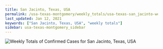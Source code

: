 ```yaml
---
title: San Jacinto, Texas, USA
permalink: /usa-texas-montgomery/weekly_totals/usa-texas-san_jacinto-weekly_totals.html
last_updated: Jan 12, 2021
keywords: ["San Jacinto, Texas, USA", "weekly totals"]
sidebar: usa-texas-montgomery_sidebar
---
```


![Weekly Totals of Confirmed Cases for San Jacinto, Texas, USA](/covid_tracker/images/graphs/usa-texas-san_jacinto-weekly_totals_graph.png)
